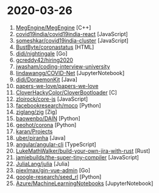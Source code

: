 # 2020-03-26

1. [MegEngine/MegEngine](https://github.com/MegEngine/MegEngine "MegEngine 是一个快速、可拓展、易于使用且支持自动求导的数值计算框架") [C++]
2. [covid19india/covid19india-react](https://github.com/covid19india/covid19india-react "Source code of main website") [JavaScript]
3. [someshkar/covid19india-cluster](https://github.com/someshkar/covid19india-cluster "🔬 COVID19 India Cluster Network") [JavaScript]
4. [BustByte/coronastatus](https://github.com/BustByte/coronastatus "🇳🇴🇳🇱🇸🇰🇲🇽🇮🇹🇮🇳🇵🇭🇸🇪🇩🇰🇹🇷🇧🇪🇫🇷🇨🇦🇨🇴🇧🇷🇺🇸🇺🇦Join the fight! Open source webapp that let people report their health status to get overview of COVID-19") [HTML]
5. [didi/nightingale](https://github.com/didi/nightingale "A Distributed and High-Performance Monitoring System") [Go]
6. [gcreddy42/hiring2020](https://github.com/gcreddy42/hiring2020 "Internship status of companies - COVID-19 outbreak") 
7. [jwasham/coding-interview-university](https://github.com/jwasham/coding-interview-university "A complete computer science study plan to become a software engineer.") 
8. [lindawangg/COVID-Net](https://github.com/lindawangg/COVID-Net "COVID-Net model for COVID-19 detection on COVIDx dataset") [JupyterNotebook]
9. [didi/DoraemonKit](https://github.com/didi/DoraemonKit "简称 DoKit 。一款功能齐全的客户端（ iOS 、Android、微信小程序 ）研发助手，你值得拥有。https://www.dokit.cn/") [Java]
10. [papers-we-love/papers-we-love](https://github.com/papers-we-love/papers-we-love "Papers from the computer science community to read and discuss.") 
11. [CloverHackyColor/CloverBootloader](https://github.com/CloverHackyColor/CloverBootloader "Bootloader for macOS, Windows and Linux in UEFI and in legacy mode") [C]
12. [zloirock/core-js](https://github.com/zloirock/core-js "Standard Library") [JavaScript]
13. [facebookresearch/moco](https://github.com/facebookresearch/moco "PyTorch implementation of MoCo: https://arxiv.org/abs/1911.05722") [Python]
14. [ziglang/zig](https://github.com/ziglang/zig "General-purpose programming language and toolchain for maintaining robust, optimal, and reusable software.") [Zig]
15. [baowenbo/DAIN](https://github.com/baowenbo/DAIN "Depth-Aware Video Frame Interpolation (CVPR 2019)") [Python]
16. [geohot/corona](https://github.com/geohot/corona "Reverse engineering SARS-CoV-2") [Python]
17. [karan/Projects](https://github.com/karan/Projects "📃 A list of practical projects that anyone can solve in any programming language.") 
18. [uber/piranha](https://github.com/uber/piranha "A tool for refactoring code related to feature flag APIs") [Java]
19. [angular/angular-cli](https://github.com/angular/angular-cli "CLI tool for Angular") [TypeScript]
20. [LukeMathWalker/build-your-own-jira-with-rust](https://github.com/LukeMathWalker/build-your-own-jira-with-rust "A test-driven workshop to learn Rust building your own JIRA clone!") [Rust]
21. [jamiebuilds/the-super-tiny-compiler](https://github.com/jamiebuilds/the-super-tiny-compiler "⛄️ Possibly the smallest compiler ever") [JavaScript]
22. [JuliaLang/julia](https://github.com/JuliaLang/julia "The Julia Language: A fresh approach to technical computing.") [Julia]
23. [piexlmax/gin-vue-admin](https://github.com/piexlmax/gin-vue-admin "基于gin+gorm+vue搭建的快速后台管理系统模板，包含jwt鉴权，权限管理，动态路由，分页封装，多点登录拦截，资源权限，上传下载等基础功能，更多功能正在开发中，欢迎iss，欢迎pr") [Go]
24. [google-research/seed_rl](https://github.com/google-research/seed_rl "SEED RL: Scalable and Efficient Deep-RL with Accelerated Central Inference. Implements IMPALA and R2D2 algorithms in TF2 with SEED's architecture.") [Python]
25. [Azure/MachineLearningNotebooks](https://github.com/Azure/MachineLearningNotebooks "Python notebooks with ML and deep learning examples with Azure Machine Learning | Microsoft") [JupyterNotebook]

